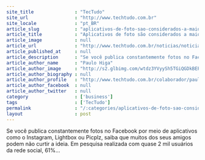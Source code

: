```yaml
---
site_title               : "TecTudo"
site_url                 : "http://www.techtudo.com.br"
site_locale              : "pt_BR"
article_slug             : "aplicativos-de-foto-sao-considerados-a-maior-perturbacao-do-facebook"
article_title            : "Aplicativos de foto são considerados a maior perturbação do Facebook"
article_image            : null
article_url              : "http://www.techtudo.com.br/noticias/noticia/2012/03/aplicativos-de-foto-sao-considerados-maior-perturbacao-do-facebook.html"
article_published_at     : null
article_description      : "Se você publica constantemente fotos no Facebook por meio de aplicativos como o Instagram, Lightbox ou Picplz, saiba que muitos dos seus amigos podem não curtir a ideia. Em pesquisa realizada com quase 2 mil usuários da rede social, 61%..."
article_author_name      : "Paulo Higa"
article_author_image     : "http://s2.glbimg.com/wtdz3YVyySh5TGiQGDkBEPhhjU0=/30x30/s2.glbimg.com/gBXTBwZKgXO8a27qNSntK2o5jvE=/0x0:140x140/75x75/s.glbimg.com/po/tt/f/original/2011/05/13/paulo-higa.jpg"
article_author_biography : null
article_author_profile   : "http://www.techtudo.com.br/colaborador/paulo-higa.html"
article_author_facebook  : null
article_author_twitter   : null
category                 : ['business']
tags                     : ['TecTudo']
permalink                : "/:categories/aplicativos-de-foto-sao-considerados-a-maior-perturbacao-do-facebook/"
layout                   : post
---
```


Se você publica constantemente fotos no Facebook por meio de aplicativos como o Instagram, Lightbox ou Picplz, saiba que muitos dos seus amigos podem não curtir a ideia. Em pesquisa realizada com quase 2 mil usuários da rede social, 61%...

